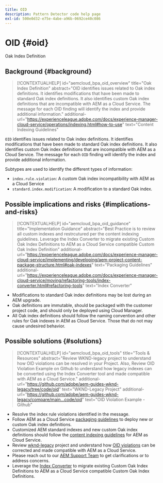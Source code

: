 ```yaml
---
title: OID
description: Pattern Detector code help page
exl-id: 500e0d32-e75e-4abe-a96b-0692ce40c086
---
```

# OID {#oid}

Oak Index Definition

## Background {#background}

>[!CONTEXTUALHELP]
>id="aemcloud_bpa_oid_overview"
>title="Oak Index Definition"
>abstract="OID identifies issues related to Oak index definitions. It identifies modifications that have been made to standard Oak index definitions. It also identifies custom Oak index definitions that are incompatible with AEM as a Cloud Service. The message for each OID finding will identify the index and provide additional information."
>additional-url="https://experienceleague.adobe.com/docs/experience-manager-cloud-service/operations/indexing.html#how-to-use" text="Content Indexing Guidelines"

`OID` identifies issues related to Oak index definitions. It identifies modifications that have been made to standard Oak index definitions. It also identifies custom Oak index definitions that are incompatible with AEM as a Cloud Service. The message for each `OID` finding will identify the index and provide additional information.

Subtypes are used to identify the different types of information:

* `index.rule.violation`: A custom Oak index incompatibility with AEM as a Cloud Service
* `standard.index.modification`: A modification to a standard Oak index.

## Possible implications and risks {#implications-and-risks}

>[!CONTEXTUALHELP]
>id="aemcloud_bpa_oid_guidance"
>title="Implementation Guidance"
>abstract="Best Practice is to review all custom indexes and restrcutured per the content indexing guidelines. Leverage the Index Converter to migrate existing Custom Oak Index Definitions to AEM as a Cloud Service compatible Custom Oak Index Definition"
>additional-url="https://experienceleague.adobe.com/docs/experience-manager-cloud-service/implementing/developing/aem-project-content-package-structure.html#oak-indexes" text="Packaging Guidelines"
>additional-url="https://experienceleague.adobe.com/docs/experience-manager-cloud-service/moving/refactoring-tools/index-converter.html#refactoring-tools" text="Index Converter"

* Modifications to standard Oak index definitions may be lost during an AEM upgrade.
* Oak definitions are immutable, should be packaged with the customer project code, and should only be deployed using Cloud Manager.
* All Oak index definitions should follow the naming convention and other rules for Oak indexes in AEM as Cloud Service. Those that do not may cause undesired behavior.

## Possible solutions {#solutions}

>[!CONTEXTUALHELP]
>id="aemcloud_bpa_oid_tools"
>title="Tools & Resources"
>abstract="Review WKND-legacy project to understand how OID violations can be resolved in your Project. Also, Review OID Violation Example on Github to understand how legacy indexes can be converted using the Index Converter tool and made compatible with AEM as a Cloud Service."
>additional-url="https://github.com/adobe/aem-guides-wknd-legacy/tree/code/oid" text="WKND-Legacy Project"
>additional-url="https://github.com/adobe/aem-guides-wknd-legacy/compare/main...code/oid" text="OID Violation Example - Github"

* Resolve the index rule violations identified in the message.
* Follow AEM as a Cloud Service [packaging guidelines](https://experienceleague.adobe.com/docs/experience-manager-cloud-service/implementing/developing/aem-project-content-package-structure.html) to deploy new or custom Oak index definitions.
* Customized AEM standard indexes and new custom Oak index definitions should follow the [content indexing guidelines](https://experienceleague.adobe.com/docs/experience-manager-cloud-service/operations/indexing.html#preparing-the-new-index-definition) for AEM as Cloud Service.
* Review [wknd-legacy](https://github.com/adobe/aem-guides-wknd-legacy/tree/code/oid) project and understand how [OID violations](https://github.com/adobe/aem-guides-wknd-legacy/compare/main...code/oid) can be corrected and made compatible with AEM as a Cloud Service.
* Please reach out to our [AEM Support Team](https://helpx.adobe.com/enterprise/using/support-for-experience-cloud.html) to get clarifications or to address concerns.
* Leverage the [Index Converter](https://experienceleague.adobe.com/docs/experience-manager-cloud-service/moving/refactoring-tools/index-converter.html#refactoring-tools) to migrate existing Custom Oak Index Definitions to AEM as a Cloud Service compatible Custom Oak Index Definitions.
